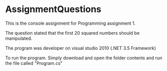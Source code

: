 # AssignmentQuestions
This is the console assignment for Programming assignment 1. 

The question stated that the first 20 squared numbers should be manipulated. 

The program was developer on visual studio 2010 (.NET 3.5 Framework)

To run the program.
Simply download and open the folder contents and run the file called "Program.cs"
